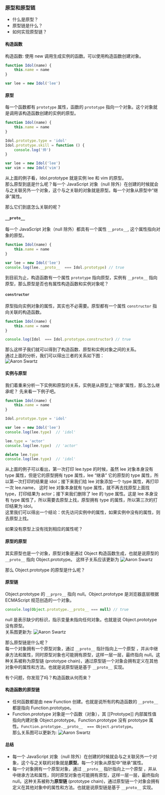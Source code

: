### 原型和原型链
- 什么是原型？
- 原型链是什么？
- 如何实现原型链？

#### 构造函数
构造函数: 使用 new 调用生成实例的函数。可以使用构造函数创建对象。
```js
function Idol(name) {
    this.name = name
}

var lee = new Idol('lee')
```

#### 原型
每一个函数都有 `prototype` 属性，函数的 `prototype` 指向一个对象。这个对象就是调用该构造函数创建的实例的原型。
```js
function Idol(name) {
    this.name = name
}

Idol.prototype.type = 'idol'
Idol.prototype.skill = function () {
    console.log('帅')
}

var lee = new Idol('lee')
var vim = new Idol('vim')
```
从上面的例子看，Idol.prototype 就是实例 lee 和 vim 的原型。  
那么原型到底是什么呢？每一个 JavaScript 对象（null 除外）在创建的时候就会与之关联另外一个对象，这个与之关联的对象就是原型。每一个对象从原型中“继承”属性。  

那么它们到底怎么关联的呢？

####  `__proto__`
每一个 JavaScript 对象（null 除外）都具有一个属性 `__proto__`, 这个属性指向对象的原型。
```js
function Idol(name) {
    this.name = name
}

var lee = new Idol('lee')
console.log(lee.__proto__  === Idol.prototype) // true
```
到目前为止，构造函数有一个属性 `prototype` 指向原型，实例有 `__proto__` 指向原型，那么原型是否也有属性构造函数和实例对象呢？

####  `constructor`
原型指向实例对象的属性，其实也不必需要。原型都有一个属性 `constructor` 指向关联的构造函数。
```js
function Idol(name) {
    this.name = name
}

console.log(Idol  === Idol.prototype.constructor) // true
```
那么这样子我们就可以得到了构造函数、原型和实例对象之间的关系。  
通过上面的分析，我们可以得出三者的关系如下图：  
![Aaron Swartz](https://raw.githubusercontent.com/songyp428/photo/master/ret/prototype1.png)

#### 实例与原型
我们着重来分析一下实例和原型的关系，实例是从原型上“继承”属性，那么怎么继承呢？
先来看一下例子吧。
```js
function Idol(name) {
    this.name = name
}

Idol.prototype.type = 'idol'

var lee = new Idol('lee')
console.log(lee.type)  // 'idol'

lee.type = 'actor'
console.log(lee.type)  // 'actor'

delete lee.type
console.log(lee.type)  // 'idol'

```
从上面的例子可以看出，第一次打印 lee.type 的时候，虽然 lee 对象本身没有 type 属性，但是它的原型拥有 type 属性，lee “继承” 它的原型的 type 属性，所以第一次打印的结果是 idol；接下来我们给 lee 对象添加一个 type 属性，再打印一次 lee.name， 这时 lee 对象本身就有 type 属性，就不再去找原型上面找 type，打印结果为 actor；接下来我们删除了 lee 的 type 属性。这是 lee 本身没有 type 属性了，所以需要去原型上找，原型拥有 type 的属性，所以第三次的打印结果为 idol。  
这里我们可以得出一个结论：优先访问实例中的属性，如果实例中没有的属性，则去原型上找。

如果没有原型上没有找到相应的属性呢？

#### 原型的原型
其实原型也是一个对象，原型对象是通过 Object 构造函数生成，也就是说原型的 `__proto__` 指向 Object.prototype。
这样子关系应该更新为
![Aaron Swartz](https://raw.githubusercontent.com/songyp428/photo/master/ret/prototype2.png)

那么 Object.prototype 的原型是什么呢？

#### 原型链
Object.prototype 的 `__prpro__` 指向 null。Object.prototype 是浏览器底层根据 ECMAScript 规范创造的一个对象。
```js
console.log(Object.prototype.__proto__ === null) // true
```
null 是表示缺少的标识，指示变量未指向任何对象。也就是说 Object.prototype 没有原型。  
关系图更新为:
![Aaron Swartz](https://raw.githubusercontent.com/songyp428/photo/master/ret/prototype3.png)

那么原型链是什么呢？  
每一个对象拥有一个原型对象，通过 `__proto__` 指针指向上一个原型 ，并从中继承方法和属性，同时原型对象也可能拥有原型，这样一层一层，最终指向 null。这种关系被称为原型链 (prototype chain)，通过原型链一个对象会拥有定义在其他对象中的属性和方法。也就是说原型链是基于 `__proto__` 实现。

有个问题，你发现了吗？构造函数从何而来？

#### 构造函数的原型链
- 任何函数都是由 new Function 创建。也就是说所有的构造函数的 `__proto__` 都是指向 Function.prototype。  
- Function.prototype 对象是一个函数（对象），其 [[Prototype]] 内部属性值指向内建对象 Object.prototype。Function.prototype 没有 prototype 属性。`Function.prototype.__proto__  === Object.prototype`。  
那么关系图可以更新为: 
![Aaron Swartz](https://raw.githubusercontent.com/songyp428/photo/master/ret/prototype5.png)

#### 总结
- 每一个 JavaScript 对象（null 除外）在创建的时候就会与之关联另外一个对象，这个与之关联的对象就是**原型**。每一个对象从原型中“继承”属性。 
- 每一个对象拥有一个原型对象，通过 `__proto__` 指针指向上一个原型 ，并从中继承方法和属性，同时原型对象也可能拥有原型，这样一层一层，最终指向 null。这种关系被称为**原型链** (prototype chain)，通过原型链一个对象会拥有定义在其他对象中的属性和方法。也就是说原型链是基于 `__proto__` 实现。
